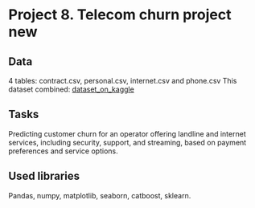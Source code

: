 # Project 8. Telecom churn project new

## Data

4 tables: contract.csv, personal.csv, internet.csv and phone.csv
This dataset combined:
[dataset_on_kaggle](https://www.kaggle.com/competitions/advanced-dls-spring-2021/data)


## Tasks

Predicting customer churn for an operator offering landline and internet services, including security, support, and streaming, based on payment preferences and service options.

## Used libraries
  
Pandas, numpy, matplotlib, seaborn, catboost, sklearn.
